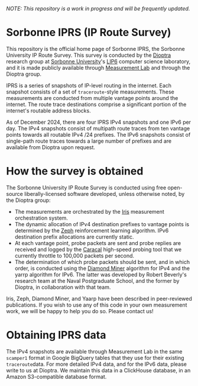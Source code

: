 *NOTE: This repository is a work in progress and will be frequently updated.*

# Sorbonne IPRS (IP Route Survey)

This repository is the official home page of Sorbonne IPRS, the Sorbonne University IP Route Survey.
This survey is conducted by the [Dioptra](https://dioptra.io) research group at [Sorbonne University](https://sorbonne-universite.fr/en)'s [LIP6](https://www.lip6.fr/?LANG=en) computer science laboratory, and it is made publicly available through [Measurement Lab](https://www.measurementlab.net) and through the Dioptra group.

IPRS is a series of snapshots of IP-level routing in the internet.
Each snapshot consists of a set of `traceroute`-style measurements.
These measurements are conducted from multiple vantage points around the internet.
The route trace destinations comprise a significant portion of the internet's routable address blocks.

As of December 2024, there are four IPRS IPv4 snapshots and one IPv6 per day.
The IPv4 snapshots consist of multipath route traces from ten vantage points towards all routable IPv4 /24 prefixes.
The IPv6 snapshots consist of single-path route traces towards a large number of prefixes and are available from Dioptra upon request.

# How the survey is obtained

The Sorbonne University IP Route Survey is conducted using free open-source liberally-licensed software developed, unless otherwise noted, by the Dioptra group:

* The measurements are orchestrated by the [Iris](https://github.com/dioptra-io/zeph) measurement orchestration system.
* The dynamic allocation of IPv4 destination prefixes to vantage points is determined by the [Zeph](https://github.com/dioptra-io/zeph) reinforcement learning algorithm. IPv6 destination prefix allocations are currently static.
* At each vantage point, probe packets are sent and probe replies are received and logged by the [Caracal](https://github.com/dioptra-io/caracal) high-speed probing tool that we currently throttle to 100,000 packets per second.
* The determination of which probe packets should be sent, and in which order, is conducted using the [Diamond Miner](https://github.com/dioptra-io/diamond-miner) algorithm for IPv4 and the yarrp algorithm for IPv6. The latter was developed by Robert Beverly's research team at the Naval Postgraduate School, and the former by Dioptra, in collaboration with that team.

Iris, Zeph, Diamond Miner, and Yaarp have been described in peer-reviewed publications. 
If you wish to use any of this code in your own measurement work, we will be happy to help you do so. Please contact us!

# Obtaining IPRS data

The IPv4 snapshots are available through Measurement Lab in the same `scamper1` format in Google BigQuery tables that they use for their existing `traceroute`data.
For more detailed IPv4 data, and for the IPv6 data, please write to us at Dioptra.
We maintain this data in a ClickHouse database, in an Amazon S3-compatible database format.
